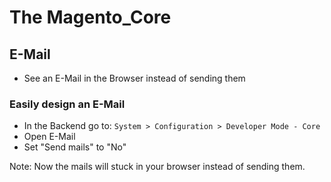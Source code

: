 # The Magento_Core


## E-Mail

- See an E-Mail in the Browser instead of sending them


### Easily design an E-Mail

- In the Backend go to: `System > Configuration > Developer Mode - Core`
- Open E-Mail
- Set "Send mails" to "No"

Note: Now the mails will stuck in your browser instead of sending them.
